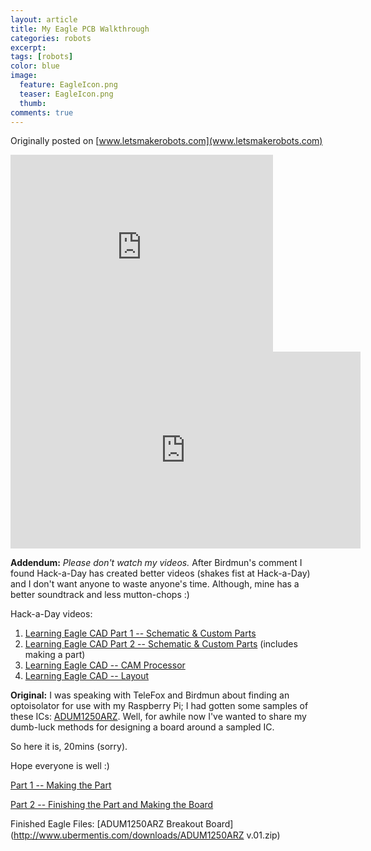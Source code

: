 ```yaml
---
layout: article
title: My Eagle PCB Walkthrough
categories: robots
excerpt:
tags: [robots]
color: blue
image:
  feature: EagleIcon.png
  teaser: EagleIcon.png
  thumb:
comments: true
---
```


Originally posted on [www.letsmakerobots.com](www.letsmakerobots.com)

<div class="flex-video">
<iframe width="420" height="315" src="https://www.youtube.com/embed/XRlsNIxN5OQ" frameborder="0" allowfullscreen></iframe>
</div>
<div class="flex-video">
<iframe width="560" height="315" src="https://www.youtube.com/embed/gaMsikTaKiM" frameborder="0" allowfullscreen></iframe>
</div>

**Addendum:** _Please don't watch my videos._  After Birdmun's comment I found Hack-a-Day has created better videos (shakes fist at Hack-a-Day) and I don't want anyone to waste anyone's time.  Although, mine has a better soundtrack and less mutton-chops :)

Hack-a-Day videos:

1.  [Learning Eagle CAD Part 1 -- Schematic & Custom Parts](http://www.youtube.com/watch?feature=player_embedded&v=irE4oHB5fSc)
2.  [Learning Eagle CAD Part 2 -- Schematic & Custom Parts](http://www.youtube.com/watch?feature=player_embedded&v=ZIJ1tml7rVU) (includes making a part)
3.  [Learning Eagle CAD -- CAM Processor](http://www.youtube.com/watch?feature=player_embedded&v=yJQUImv-gq8)
4.  [Learning Eagle CAD -- Layout](http://www.youtube.com/watch?feature=player_embedded&v=s4-Ugi4y9lk)

**Original:** I was speaking with TeleFox and Birdmun about finding an optoisolator for use with my Raspberry Pi; I had gotten some samples of these ICs: [ADUM1250ARZ](http://www.analog.com/static/imported-files/data_sheets/ADUM1250_1251.pdf).  Well, for awhile now I've wanted to share my dumb-luck methods for designing a board around a sampled IC.

So here it is, 20mins (sorry).

Hope everyone is well :)

[Part 1 -- Making the Part](http://youtu.be/XRlsNIxN5OQ)

[Part 2 -- Finishing the Part and Making the Board](http://youtu.be/gaMsikTaKiM)

<span style="line-height: 1.231;">Finished Eagle Files:</span> [ADUM1250ARZ Breakout Board](http://www.ubermentis.com/downloads/ADUM1250ARZ v.01.zip)
